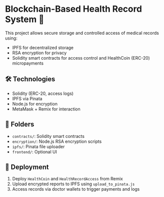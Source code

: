 # Blockchain-Based Health Record System 🏥

This project allows secure storage and controlled access of medical records using:
- IPFS for decentralized storage
- RSA encryption for privacy
- Solidity smart contracts for access control and HealthCoin (ERC-20) micropayments

## 🛠 Technologies
- Solidity (ERC-20, access logs)
- IPFS via Pinata
- Node.js for encryption
- MetaMask + Remix for interaction

## 📂 Folders
- `contracts/`: Solidity smart contracts
- `encryption/`: Node.js RSA encryption scripts
- `ipfs/`: Pinata file uploader
- `frontend/`: Optional UI

## 🚀 Deployment
1. Deploy `HealthCoin` and `HealthRecordAccess` from Remix
2. Upload encrypted reports to IPFS using `upload_to_pinata.js`
3. Access records via doctor wallets to trigger payments and logs

